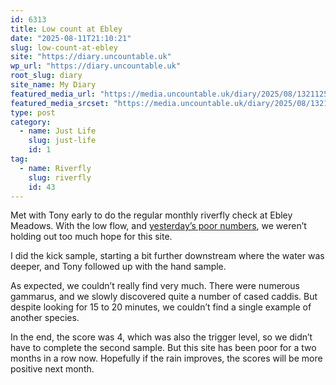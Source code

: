 ```yaml
---
id: 6313
title: Low count at Ebley
date: "2025-08-11T21:10:21"
slug: low-count-at-ebley
site: "https://diary.uncountable.uk"
wp_url: "https://diary.uncountable.uk"
root_slug: diary
site_name: My Diary
featured_media_url: "https://media.uncountable.uk/diary/2025/08/13211251/IMG20250811084906-scaled.webp"
featured_media_srcset: "https://media.uncountable.uk/diary/2025/08/13211251/IMG20250811084906-300x169.webp 300w, https://media.uncountable.uk/diary/2025/08/13211251/IMG20250811084906-1024x576.webp 1024w, https://media.uncountable.uk/diary/2025/08/13211251/IMG20250811084906-150x150.webp 150w, https://media.uncountable.uk/diary/2025/08/13211251/IMG20250811084906-640x360.webp 640w, https://media.uncountable.uk/diary/2025/08/13211251/IMG20250811084906-scaled.webp 2560w"
type: post
category:
  - name: Just Life
    slug: just-life
    id: 1
tag:
  - name: Riverfly
    slug: riverfly
    id: 43
---
```



<p>Met with Tony early to do the regular monthly riverfly check at Ebley Meadows.  With the low flow, and <a href="https://diary.uncountable.uk/2025/08/low-flow-riverfly/" data-type="post" data-id="6309">yesterday&#8217;s poor numbers</a>, we weren&#8217;t holding out too much hope for this site.</p>



<p>I did the kick sample, starting a bit further downstream where the water was deeper, and Tony followed up with the hand sample.</p>



<p>As expected, we couldn&#8217;t really find very much.  There were numerous gammarus, and we slowly discovered quite a number of cased caddis.  But despite looking for 15 to 20 minutes, we couldn&#8217;t find a single example of another species.</p>



<p>In the end, the score was 4, which was also the trigger level, so we didn&#8217;t have to complete the second sample.  But this site has been poor for a two months in a row now.  Hopefully if the rain improves, the scores will be more positive next month.</p>
